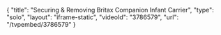 {
    "title": "Securing & Removing Britax Companion Infant Carrier",
    "type": "solo",
    "layout": "iframe-static",
    "videoId": "3786579",
    "url": "\/tvpembed\/3786579"
}